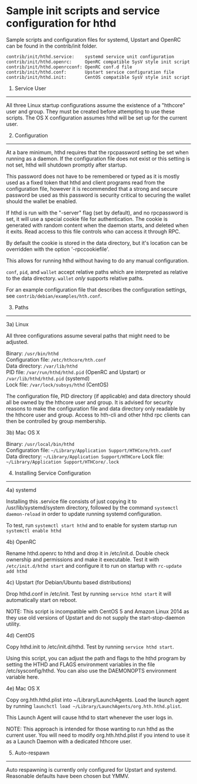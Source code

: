 Sample init scripts and service configuration for hthd
==========================================================

Sample scripts and configuration files for systemd, Upstart and OpenRC
can be found in the contrib/init folder.

    contrib/init/hthd.service:    systemd service unit configuration
    contrib/init/hthd.openrc:     OpenRC compatible SysV style init script
    contrib/init/hthd.openrcconf: OpenRC conf.d file
    contrib/init/hthd.conf:       Upstart service configuration file
    contrib/init/hthd.init:       CentOS compatible SysV style init script

1. Service User
---------------------------------

All three Linux startup configurations assume the existence of a "hthcore" user
and group.  They must be created before attempting to use these scripts.
The OS X configuration assumes hthd will be set up for the current user.

2. Configuration
---------------------------------

At a bare minimum, hthd requires that the rpcpassword setting be set
when running as a daemon.  If the configuration file does not exist or this
setting is not set, hthd will shutdown promptly after startup.

This password does not have to be remembered or typed as it is mostly used
as a fixed token that hthd and client programs read from the configuration
file, however it is recommended that a strong and secure password be used
as this password is security critical to securing the wallet should the
wallet be enabled.

If hthd is run with the "-server" flag (set by default), and no rpcpassword is set,
it will use a special cookie file for authentication. The cookie is generated with random
content when the daemon starts, and deleted when it exits. Read access to this file
controls who can access it through RPC.

By default the cookie is stored in the data directory, but it's location can be overridden
with the option '-rpccookiefile'.

This allows for running hthd without having to do any manual configuration.

`conf`, `pid`, and `wallet` accept relative paths which are interpreted as
relative to the data directory. `wallet` *only* supports relative paths.

For an example configuration file that describes the configuration settings,
see `contrib/debian/examples/hth.conf`.

3. Paths
---------------------------------

3a) Linux

All three configurations assume several paths that might need to be adjusted.

Binary:              `/usr/bin/hthd`  
Configuration file:  `/etc/hthcore/hth.conf`  
Data directory:      `/var/lib/hthd`  
PID file:            `/var/run/hthd/hthd.pid` (OpenRC and Upstart) or `/var/lib/hthd/hthd.pid` (systemd)  
Lock file:           `/var/lock/subsys/hthd` (CentOS)  

The configuration file, PID directory (if applicable) and data directory
should all be owned by the hthcore user and group.  It is advised for security
reasons to make the configuration file and data directory only readable by the
hthcore user and group.  Access to hth-cli and other hthd rpc clients
can then be controlled by group membership.

3b) Mac OS X

Binary:              `/usr/local/bin/hthd`  
Configuration file:  `~/Library/Application Support/HTHCore/hth.conf`  
Data directory:      `~/Library/Application Support/HTHCore`
Lock file:           `~/Library/Application Support/HTHCore/.lock`

4. Installing Service Configuration
-----------------------------------

4a) systemd

Installing this .service file consists of just copying it to
/usr/lib/systemd/system directory, followed by the command
`systemctl daemon-reload` in order to update running systemd configuration.

To test, run `systemctl start hthd` and to enable for system startup run
`systemctl enable hthd`

4b) OpenRC

Rename hthd.openrc to hthd and drop it in /etc/init.d.  Double
check ownership and permissions and make it executable.  Test it with
`/etc/init.d/hthd start` and configure it to run on startup with
`rc-update add hthd`

4c) Upstart (for Debian/Ubuntu based distributions)

Drop hthd.conf in /etc/init.  Test by running `service hthd start`
it will automatically start on reboot.

NOTE: This script is incompatible with CentOS 5 and Amazon Linux 2014 as they
use old versions of Upstart and do not supply the start-stop-daemon utility.

4d) CentOS

Copy hthd.init to /etc/init.d/hthd. Test by running `service hthd start`.

Using this script, you can adjust the path and flags to the hthd program by
setting the HTHD and FLAGS environment variables in the file
/etc/sysconfig/hthd. You can also use the DAEMONOPTS environment variable here.

4e) Mac OS X

Copy org.hth.hthd.plist into ~/Library/LaunchAgents. Load the launch agent by
running `launchctl load ~/Library/LaunchAgents/org.hth.hthd.plist`.

This Launch Agent will cause hthd to start whenever the user logs in.

NOTE: This approach is intended for those wanting to run hthd as the current user.
You will need to modify org.hth.hthd.plist if you intend to use it as a
Launch Daemon with a dedicated hthcore user.

5. Auto-respawn
-----------------------------------

Auto respawning is currently only configured for Upstart and systemd.
Reasonable defaults have been chosen but YMMV.
